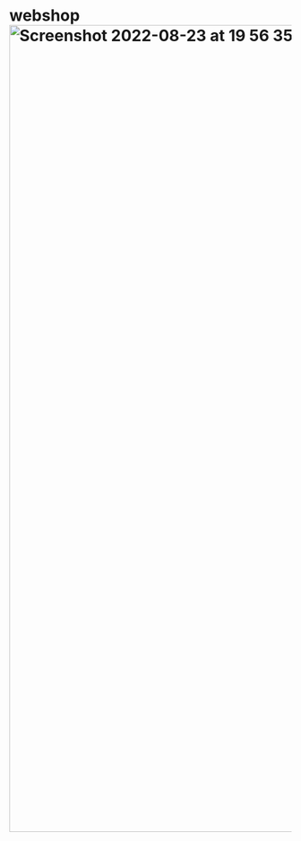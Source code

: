 # webshop<img width="1440" alt="Screenshot 2022-08-23 at 19 56 35" src="https://user-images.githubusercontent.com/75849856/186230604-a641cf6f-ec4a-4e4a-a209-7222d041d887.png">
